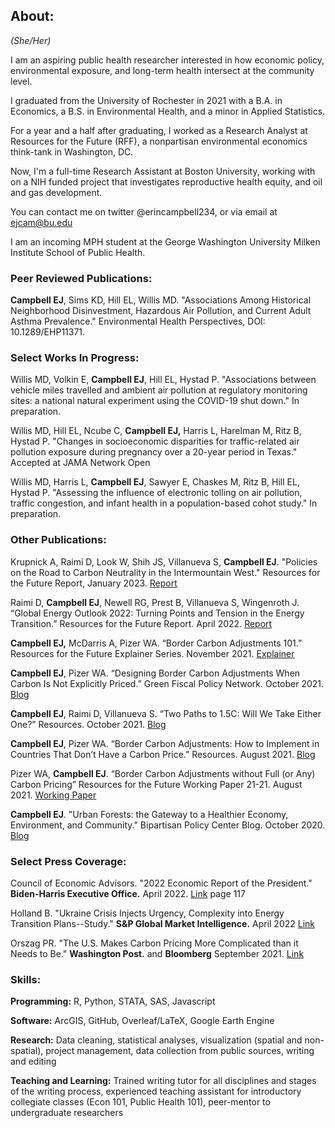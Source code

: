 ## About:

_(She/Her)_

I am an aspiring public health researcher interested in how economic policy, environmental exposure, and long-term health intersect at the community level.

I graduated from the University of Rochester in 2021 with a B.A. in Economics, a B.S. in Environmental Health, and a minor in Applied Statistics. 

For a year and a half after graduating, I worked as a Research Analyst at Resources for the Future (RFF), a nonpartisan environmental economics think-tank in Washington, DC.  

Now, I'm a full-time Research Assistant at Boston University, working with on a NIH funded project that investigates reproductive health equity, and oil and gas development.

You can contact me on twitter @erincampbell234, or via email at ejcam@bu.edu

I am an incoming MPH student at the George Washington University Milken Institute School of Public Health.

### Peer Reviewed Publications:

**Campbell EJ**, Sims KD, Hill EL, Willis MD. "Associations Among Historical Neighborhood Disinvestment, Hazardous Air Pollution, and Current Adult Asthma Prevalence." Environmental Health Perspectives, DOI: 10.1289/EHP11371.  

### Select Works In Progress:

Willis MD, Volkin E, **Campbell EJ**, Hill EL, Hystad P. "Associations between vehicle miles travelled and ambient air pollution at regulatory monitoring sites: a national natural experiment using the COVID-19 shut down." In preparation. 

Willis MD, Hill EL, Ncube C, **Campbell EJ,** Harris L, Harelman M, Ritz B, Hystad P. "Changes in socioeconomic disparities for traffic-related air pollution exposure during pregnancy over a 20-year period in Texas." Accepted at JAMA Network Open

Willis MD, Harris L, **Campbell EJ**, Sawyer E, Chaskes M, Ritz B, Hill EL, Hystad P. "Assessing the influence of electronic tolling on air pollution, traffic congestion, and infant health in a population-based cohot study." In preparation.

### Other Publications:

Krupnick A, Raimi D, Look W, Shih JS, Villanueva S, **Campbell EJ**. "Policies on the Road to Carbon Neutrality in the Intermountain West." Resources for the Future Report, January 2023. [Report](https://www.rff.org/publications/reports/policies-on-the-road-to-carbon-neutrality-in-the-intermountain-west/)

Raimi D, **Campbell EJ**, Newell RG, Prest B, Villanueva S, Wingenroth J. “Global Energy Outlook 2022: Turning Points and Tension in the Energy Transition.” Resources for the Future Report. April 2022. [Report](https://www.rff.org/publications/reports/global-energy-outlook-2022/#:~:text=Data%20%26%20Tools-,Global%20Energy%20Outlook%202022%3A%20Turning%20Points%20and%20Tension%20in%20the,consumption%2C%20emissions%2C%20and%20geopolitics.)

**Campbell EJ,** McDarris A, Pizer WA. “Border Carbon Adjustments 101.” Resources for the Future Explainer Series. November 2021. [Explainer](https://www.rff.org/publications/explainers/border-carbon-adjustments-101/#:~:text=What%20is%20a%20Border%20Carbon,same%2C%20foreign%2Dproduced%20products.)

**Campbell EJ**, Pizer WA. “Designing Border Carbon Adjustments When Carbon Is Not Explicitly Priced.” Green Fiscal Policy Network. October 2021. [Blog](https://www.resources.org/common-resources/designing-border-carbon-adjustments-when-carbon-is-not-explicitly-priced/)

**Campbell EJ**, Raimi D, Villanueva S. “Two Paths to 1.5C: Will We Take Either One?” Resources. October 2021. [Blog](https://www.resources.org/common-resources/two-paths-to-15c-will-we-take-either-one/)

**Campbell EJ**, Pizer WA. “Border Carbon Adjustments: How to Implement in Countries That Don’t Have a Carbon Price.” Resources. August 2021. [Blog](https://www.resources.org/common-resources/carbon-border-adjustments-how-to-implement-in-countries-that-dont-have-a-carbon-price/)

Pizer WA, **Campbell EJ**. “Border Carbon Adjustments without Full (or Any) Carbon Pricing” Resources for the Future Working Paper 21-21. August 2021. [Working Paper](https://www.rff.org/publications/working-papers/border-carbon-adjustments-without-full-or-any-carbon-pricing/)

**Campbell EJ**. "Urban Forests: the Gateway to a Healthier Economy, Environment, and Community." Bipartisan Policy Center Blog. October 2020. [Blog](https://bipartisanpolicy.org/blog/urban-forests-the-gateway-to-a-healthier-economy-environment-and-community/)

### Select Press Coverage:

Council of Economic Advisors. "2022 Economic Report of the President." **Biden-Harris Executive Office.** April 2022. [Link](https://www.whitehouse.gov/wp-content/uploads/2022/04/ERP-2022.pdf) page 117

Holland B. "Ukraine Crisis Injects Urgency, Complexity into Energy Transition Plans--Study." **S&P Global Market Intelligence.** April 2022 [Link](https://www.spglobal.com/marketintelligence/en/news-insights/latest-news-headlines/ukraine-crisis-injects-urgency-complexity-into-energy-transition-plans-8211-study-69734719)

Orszag PR. "The U.S. Makes Carbon Pricing More Complicated than it Needs to Be." **Washington Post.** and **Bloomberg** September 2021. [Link](https://www.washingtonpost.com/business/energy/the-us-makes-carbon-pricing-more-complicated-than-it-needs-to-be/2021/09/08/ae0974ea-10a9-11ec-baca-86b144fc8a2d_story.html)

### Skills: 

**Programming:** R, Python, STATA, SAS, Javascript

**Software:** ArcGIS, GitHub, Overleaf/LaTeX, Google Earth Engine

**Research:** Data cleaning, statistical analyses, visualization (spatial and non-spatial), project management, data collection from public sources, writing and editing

**Teaching and Learning:** Trained writing tutor for all disciplines and stages of the writing process, experienced teaching assistant for introductory collegiate classes (Econ 101, Public Health 101), peer-mentor to undergraduate researchers
